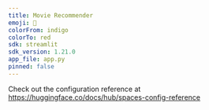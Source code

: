 ```yaml
---
title: Movie Recommender
emoji: 🐢
colorFrom: indigo
colorTo: red
sdk: streamlit
sdk_version: 1.21.0
app_file: app.py
pinned: false
---
```


Check out the configuration reference at https://huggingface.co/docs/hub/spaces-config-reference
